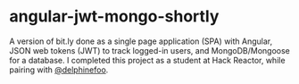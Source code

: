 # angular-jwt-mongo-shortly

A version of bit.ly done as a single page application (SPA) with Angular, JSON web tokens (JWT) to track logged-in users, and MongoDB/Mongoose for a database. I completed this project as a student at Hack Reactor, while pairing with [@delphinefoo](https://github.com/delphinefoo).
